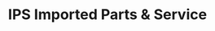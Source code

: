 ---
title: "IPS Imported Parts & Service"
url: /pennsville/ips-imported-parts-and-service/
shop: car parts
---